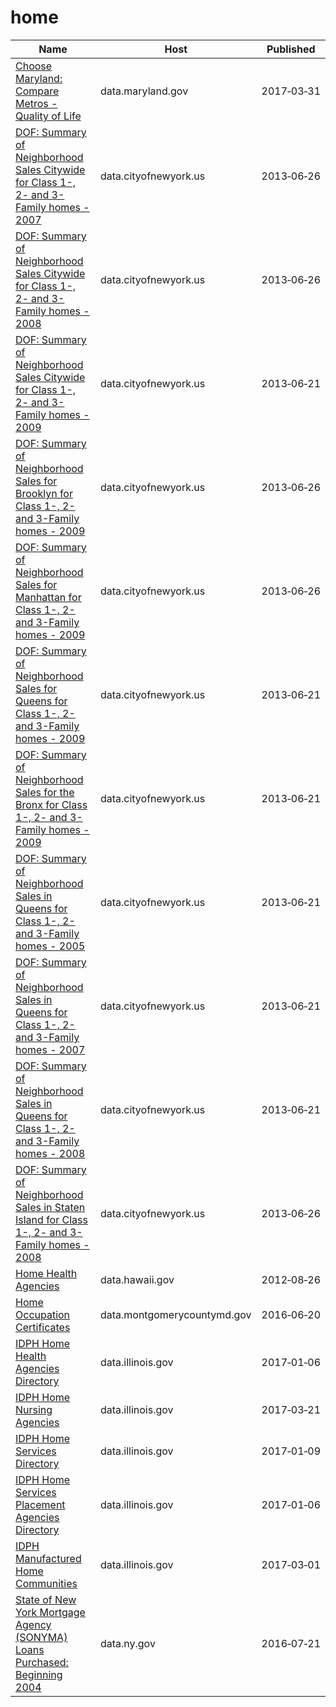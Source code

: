 # home

Name | Host | Published
---- | ---- | ---------
[Choose Maryland: Compare Metros - Quality of Life](../datasets/yjpu-x8hr.md) | data.maryland.gov | 2017&#x2011;03&#x2011;31
[DOF: Summary of Neighborhood Sales Citywide for Class 1-, 2- and 3-Family homes - 2007](../datasets/hdu7-ujt4.md) | data.cityofnewyork.us | 2013&#x2011;06&#x2011;26
[DOF: Summary of Neighborhood Sales Citywide for Class 1-, 2- and 3-Family homes - 2008](../datasets/ugc2-6t2g.md) | data.cityofnewyork.us | 2013&#x2011;06&#x2011;26
[DOF: Summary of Neighborhood Sales Citywide for Class 1-, 2- and 3-Family homes - 2009](../datasets/5ps9-yuef.md) | data.cityofnewyork.us | 2013&#x2011;06&#x2011;21
[DOF: Summary of Neighborhood Sales for Brooklyn for Class 1-, 2- and 3-Family homes - 2009](../datasets/nbun-a9vi.md) | data.cityofnewyork.us | 2013&#x2011;06&#x2011;26
[DOF: Summary of Neighborhood Sales for Manhattan for Class 1-, 2- and 3-Family homes - 2009](../datasets/5yay-3jd5.md) | data.cityofnewyork.us | 2013&#x2011;06&#x2011;26
[DOF: Summary of Neighborhood Sales for Queens for Class 1-, 2- and 3-Family homes - 2009](../datasets/948r-3ads.md) | data.cityofnewyork.us | 2013&#x2011;06&#x2011;21
[DOF: Summary of Neighborhood Sales for the Bronx for Class 1-, 2- and 3-Family homes - 2009](../datasets/w4v6-3sdt.md) | data.cityofnewyork.us | 2013&#x2011;06&#x2011;21
[DOF: Summary of Neighborhood Sales in Queens for Class 1-, 2- and 3-Family homes - 2005](../datasets/7fnf-kyf4.md) | data.cityofnewyork.us | 2013&#x2011;06&#x2011;21
[DOF: Summary of Neighborhood Sales in Queens for Class 1-, 2- and 3-Family homes - 2007](../datasets/hcv4-fhfs.md) | data.cityofnewyork.us | 2013&#x2011;06&#x2011;21
[DOF: Summary of Neighborhood Sales in Queens for Class 1-, 2- and 3-Family homes - 2008](../datasets/aa5u-mys6.md) | data.cityofnewyork.us | 2013&#x2011;06&#x2011;21
[DOF: Summary of Neighborhood Sales in Staten Island for Class 1-, 2- and 3-Family homes - 2008](../datasets/rp8m-vm93.md) | data.cityofnewyork.us | 2013&#x2011;06&#x2011;26
[Home Health Agencies](../datasets/3ekp-jm2z.md) | data.hawaii.gov | 2012&#x2011;08&#x2011;26
[Home Occupation Certificates](../datasets/sryj-zivk.md) | data.montgomerycountymd.gov | 2016&#x2011;06&#x2011;20
[IDPH Home Health Agencies Directory](../datasets/h54t-6qsk.md) | data.illinois.gov | 2017&#x2011;01&#x2011;06
[IDPH Home Nursing Agencies](../datasets/876x-r9pn.md) | data.illinois.gov | 2017&#x2011;03&#x2011;21
[IDPH Home Services Directory](../datasets/swzv-788p.md) | data.illinois.gov | 2017&#x2011;01&#x2011;09
[IDPH Home Services Placement Agencies Directory](../datasets/4j2z-ittf.md) | data.illinois.gov | 2017&#x2011;01&#x2011;06
[IDPH Manufactured Home Communities](../datasets/bwdr-3569.md) | data.illinois.gov | 2017&#x2011;03&#x2011;01
[State of New York Mortgage Agency (SONYMA) Loans Purchased: Beginning 2004](../datasets/22ew-dxez.md) | data.ny.gov | 2016&#x2011;07&#x2011;21

